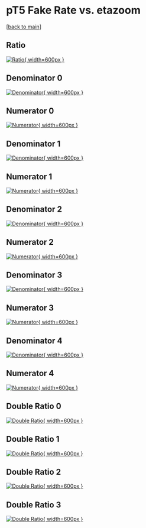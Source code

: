 # pT5 Fake Rate vs. etazoom

[[back to main](./)]



## Ratio

[![Ratio](../mtv/var/pT5_fakerate_etazoom.png){ width=600px }](../mtv/var/pT5_fakerate_etazoom.pdf)

## Denominator 0

[![Denominator](../mtv/den/pT5_fakerate_etazoom_den0.png){ width=600px }](../mtv/den/pT5_fakerate_etazoom_den0.pdf)

## Numerator 0

[![Numerator](../mtv/num/pT5_fakerate_etazoom_num0.png){ width=600px }](../mtv/num/pT5_fakerate_etazoom_num0.pdf)

## Denominator 1

[![Denominator](../mtv/den/pT5_fakerate_etazoom_den1.png){ width=600px }](../mtv/den/pT5_fakerate_etazoom_den1.pdf)

## Numerator 1

[![Numerator](../mtv/num/pT5_fakerate_etazoom_num1.png){ width=600px }](../mtv/num/pT5_fakerate_etazoom_num1.pdf)

## Denominator 2

[![Denominator](../mtv/den/pT5_fakerate_etazoom_den2.png){ width=600px }](../mtv/den/pT5_fakerate_etazoom_den2.pdf)

## Numerator 2

[![Numerator](../mtv/num/pT5_fakerate_etazoom_num2.png){ width=600px }](../mtv/num/pT5_fakerate_etazoom_num2.pdf)

## Denominator 3

[![Denominator](../mtv/den/pT5_fakerate_etazoom_den3.png){ width=600px }](../mtv/den/pT5_fakerate_etazoom_den3.pdf)

## Numerator 3

[![Numerator](../mtv/num/pT5_fakerate_etazoom_num3.png){ width=600px }](../mtv/num/pT5_fakerate_etazoom_num3.pdf)

## Denominator 4

[![Denominator](../mtv/den/pT5_fakerate_etazoom_den4.png){ width=600px }](../mtv/den/pT5_fakerate_etazoom_den4.pdf)

## Numerator 4

[![Numerator](../mtv/num/pT5_fakerate_etazoom_num4.png){ width=600px }](../mtv/num/pT5_fakerate_etazoom_num4.pdf)

## Double Ratio 0

[![Double Ratio](../mtv/ratio/pT5_fakerate_etazoom_ratio0.png){ width=600px }](../mtv/ratio/pT5_fakerate_etazoom_ratio0.pdf)

## Double Ratio 1

[![Double Ratio](../mtv/ratio/pT5_fakerate_etazoom_ratio1.png){ width=600px }](../mtv/ratio/pT5_fakerate_etazoom_ratio1.pdf)

## Double Ratio 2

[![Double Ratio](../mtv/ratio/pT5_fakerate_etazoom_ratio2.png){ width=600px }](../mtv/ratio/pT5_fakerate_etazoom_ratio2.pdf)

## Double Ratio 3

[![Double Ratio](../mtv/ratio/pT5_fakerate_etazoom_ratio3.png){ width=600px }](../mtv/ratio/pT5_fakerate_etazoom_ratio3.pdf)

